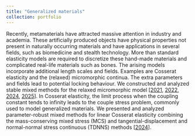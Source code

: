 ```yaml
---
title: "Generalized materials"
collection: portfolio
---
```


Recently, metamaterials have attracted massive attention in industry and academia. These artificially produced objects have physical properties not present in naturally occurring materials and have applications in several fields, such as biomedicine and stealth technology. More than standard elasticity models are required to discretize these hand-made materials and complicated real-life materials such as bones. The arising models incorporate additional length scales and fields. Examples are Cosserat elasticity and the (relaxed) micromorphic continua. The extra parameters and fields lead to potential locking behaviour. We constructed and analyzed stable mixed methods for the relaxed micromorphic model [[2021](https://michaelneunteufel.github.io/publication/2021-SNMSN-A-Hybrid-$), [2022](https://michaelneunteufel.github.io/publication/2022-SNMSN-Primal-and), [2024](https://michaelneunteufel.github.io/publication/2024-SNLZN-Novel-Hsy), [2025](https://michaelneunteufel.github.io/publication/2025-SNLGZN-Novel-$Hte)]. In Cosserat elasticity, the limit process when the coupling constant tends to infinity leads to the couple stress problem, commonly used to model generalized materials. We presented and analyzed parameter-robust mixed methods for linear Cosserat elasticity combining the mass-conserving mixed stress (MCS) and tangential-displacement and normal-normal stress continuous (TDNNS) methods [[2024](https://michaelneunteufel.github.io/publication/2024-DHKN-Intrinsic-)].


